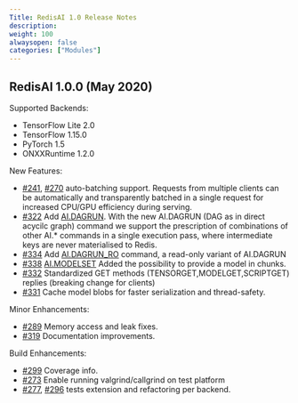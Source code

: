 ```yaml
---
Title: RedisAI 1.0 Release Notes
description:
weight: 100
alwaysopen: false
categories: ["Modules"]
---
```

## RedisAI 1.0.0 (May 2020)

Supported Backends:

- TensorFlow Lite 2.0
- TensorFlow 1.15.0
- PyTorch 1.5
- ONXXRuntime 1.2.0

New Features:

- [#241](https://github.com/RedisAI/RedisAI/pull/241), [#270](https://github.com/RedisAI/RedisAI/pull/270) auto-batching support. Requests from multiple clients can be automatically and transparently batched in a single request for increased CPU/GPU efficiency during serving.
- [#322](https://github.com/RedisAI/RedisAI/pull/322) Add [AI.DAGRUN](https://oss.redislabs.com/redisai/commands/#aidagrun). With the new AI.DAGRUN (DAG as in direct acycilc graph) command we support the prescription of combinations of other AI.* commands in a single execution pass, where intermediate keys are never materialised to Redis.
- [#334](https://github.com/RedisAI/RedisAI/pull/334) Add [AI.DAGRUN_RO](https://oss.redislabs.com/redisai/commands/#ai.dagrun_ro) command, a read-only variant of AI.DAGRUN
- [#338](https://github.com/RedisAI/RedisAI/pull/338) [AI.MODELSET](https://oss.redislabs.com/redisai/commands/#ai.modelset) Added the possibility to provide a model in chunks.
- [#332](https://github.com/RedisAI/RedisAI/pull/332) Standardized GET methods (TENSORGET,MODELGET,SCRIPTGET) replies (breaking change for clients)
- [#331](https://github.com/RedisAI/RedisAI/pull/331) Cache model blobs for faster serialization and thread-safety.

Minor Enhancements:

- [#289](https://github.com/RedisAI/RedisAI/pull/289) Memory access and leak fixes.
- [#319](https://github.com/RedisAI/RedisAI/pull/319) Documentation improvements.

Build Enhancements:

- [#299](https://github.com/RedisAI/RedisAI/pull/299) Coverage info.
- [#273](https://github.com/RedisAI/RedisAI/pull/273) Enable running valgrind/callgrind on test platform
- [#277](https://github.com/RedisAI/RedisAI/pull/277), [#296](https://github.com/RedisAI/RedisAI/pull/296) tests extension and refactoring per backend.
